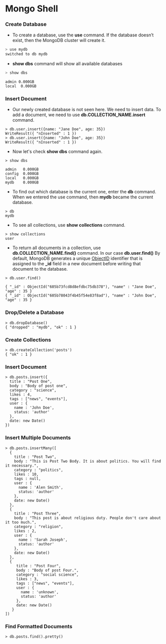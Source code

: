 # Mongo Shell
### Create Database
* To create a database, use the **use** command. If the database doesn’t exist, then the MongoDB cluster will create it.
```bash
> use mydb
switched to db mydb
```
* **show dbs** command will show all available databases
```bash
> show dbs
```
```
admin 0.000GB
local  0.000GB
```
### Insert Document
* Our newly created database is not seen here. We need to insert data. To add a document, 
we need to use **db.COLLECTION_NAME.insert** command.
```shell
> db.user.insert({name: "Jane Doe", age: 35})
WriteResult({ "nInserted" : 1 })
> db.user.insert({name: "John Doe", age: 35})
WriteResult({ "nInserted" : 1 })
```
* Now let's check **show dbs** command again.
```shell
> show dbs
```
```
admin   0.000GB
config  0.000GB
local   0.000GB
mydb    0.000GB
```
* To find out which database is the current one, enter the **db** command. When we entered the use command, then **mydb** became the current database.
```shell
> db
mydb
```
* To see all collections, use **show collections** command.
```shell
> show collections
user
```
* To return all documents in a collection, use **db.COLLECTION_NAME.find()** command. In our case **db.user.find()** By default, MongoDB generates a unique [ObjectID](https://docs.mongodb.com/manual/reference/method/ObjectId/) identifier that is assigned to the **_id** field in a new document before writing that document to the database.
```shell
> db.user.find()
```
```
{ "_id" : ObjectId("605b73fcd8d8efdbc75db378"), "name" : "Jane Doe", "age" : 35 }
{ "_id" : ObjectId("605b78043f4b45f54e83f8ad"), "name" : "John Doe", "age" : 35 }
```

### Drop/Delete a Database
```shell
> db.dropDatabase()
{ "dropped" : "mydb", "ok" : 1 }
```
### Create Collections
```shell
> db.createCollection('posts')
{ "ok" : 1 }
```
### Insert Document
```shell
> db.posts.insert({
  title : "Post One",
  body : "Body of post one",
  category : "science",
  likes : 4,
  tags : ["news", "events"],
  user : {
    name : 'John Doe',
    status: 'author'
  },
  date: new Date()
})
```
### Insert Multiple Documents
```shell
> db.posts.insertMany([
  {
    title : "Post Two",
    body : "This is Post Two Body. It is about politics. You will find it necessary.",
    category : "politics",
    likes : 10,
    tags : null,
    user : {
      name : 'Alen Smith',
      status: 'author'
    },
    date: new Date()
  },
  {
    title : "Post Three",
    body : "This post is about religious duty. People don't care about it too much.",
    category : "religion",
    likes : 2,
    user : {
      name : 'Sarah Joseph',
      status: 'author'
    },
    date: new Date()
  },
  {
     title : "Post Four",
     body : "Body of post Four.",
     category : "social science",
     likes : 3,
     tags : ["news", "events"],
     user : {
       name : 'unknown',
       status: 'author'
     },
     date: new Date()
   }
])
```
### Find Formatted Documents
```shell
> db.posts.find().pretty()
```
